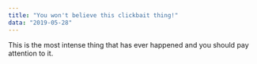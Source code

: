 ```yaml
---
title: "You won't believe this clickbait thing!"
data: "2019-05-28"
---
```


This is the most intense thing that has ever happened and you should pay attention to it.